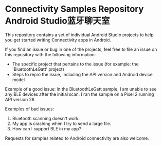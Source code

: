 Connectivity Samples Repository
Android Studio蓝牙聊天室
===============================

This repository contains a set of individual Android Studio projects to help you get started writing Connectivity apps in Android.

If you find an issue or bug in one of the projects, feel free to file an issue on this repository with the following information:
- The specific project that pertains to the issue (for example: the 'BluetoothLeGatt' project)
- Steps to repro the issue, including the API version and Android device model

Example of a good issue:
In the BluetoothLeGatt sample, I am unable to see any BLE devices after the initial scan. I ran the sample on a Pixel 2 running API version 28.

Examples of bad issues:
1. Bluetooth scanning doesn't work.
2. My app is crashing when I try to send a large file.
3. How can I support BLE in my app?

Requests for samples related to Android connectivity are also welcome.
